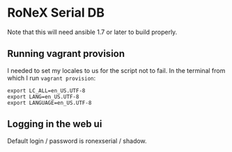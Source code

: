 # RoNeX Serial DB

Note that this will need ansible 1.7 or later to build properly.

## Running vagrant provision

I needed to set my locales to us for the script not to fail. In the terminal from which I run `vagrant provision`:

```
export LC_ALL=en_US.UTF-8
export LANG=en_US.UTF-8
export LANGUAGE=en_US.UTF-8
```

## Logging in the web ui
Default login / password is ronexserial / shadow.
